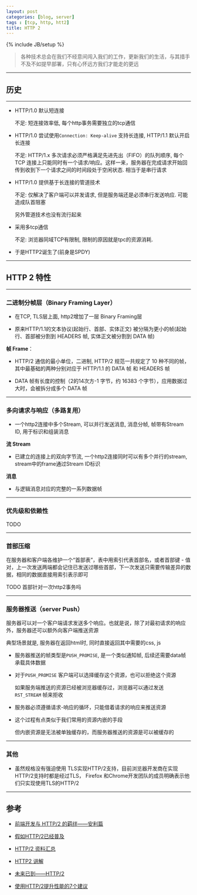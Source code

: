 ```yaml
---
layout: post
categories: [blog, server]
tags : [tcp, http, htt2]
title: HTTP 2
---
```

{% include JB/setup %}

> 各种技术总会在我们不经意间闯入我们的工作，更新我们的生活，与其措手不及不如提早部署，只有心怀远方我们才能走的更远

---

## 历史

---

* HTTP/1.0 默认短连接

  不足: 短连接效率低, 每个http事务需要独立的tcp通信

* HTTP/1.0 尝试使用`Connection: Keep-alive` 支持长连接, HTTP/1.1 默认开启长连接

  不足: HTTP/1.x 多次请求必须严格满足先进先出（FIFO）的队列顺序, 每个 TCP 连接上只能同时有一个请求/响应。这样一来，服务器在完成请求开始回传到收到下一个请求之间的时间段处于空闲状态. 相当于是串行请求

* HTTP/1.0 提供基于长连接的管道技术

  不足: 仅解决了客户端可以并发请求, 但是服务端还是必须串行发送响应. 可能造成队首阻塞

  另外管道技术也没有流行起来

* 采用多tcp通信

  不足: 浏览器同域TCP有限制, 限制的原因就是tpc的资源消耗.

* 于是HTTP2诞生了(前身是SPDY)

---

## HTTP 2 特性

---

### 二进制分帧层（Binary Framing Layer）

* 在TCP, TLS层上面, http2增加了一层 Binary Framing层

* 原来HTTP/1.1的文本协议(起始行、首部、实体正文) 被分隔为更小的帧(起始行、首部被分割到 HEADERS 帧, 实体正文被分割到 DATA 帧)

**帧 Frame**：

* HTTP/2 通信的最小单位，二进制, HTTP/2 规范一共规定了 10 种不同的帧， 其中最基础的两种分别对应于 HTTP/1.1 的 DATA 帧 和 HEADERS 帧

* DATA 帧有长度的控制（2的14次方-1 字节，约 16383 个字节），应用数据过大时，会被拆分成多个 DATA 帧

---

### 多向请求与响应（多路复用）

* 一个http2连接中多个Stream, 可以并行发送消息, 消息分帧, 帧带有Stream ID, 用于标识和组装消息

**流 Stream**

* 已建立的连接上的双向字节流, 一个http2连接同时可以有多个并行的stream, stream中的frame通过Stream ID标识

**消息**

* 与逻辑消息对应的完整的一系列数据帧

---

### 优先级和依赖性

TODO

---

### 首部压缩

在服务器和客户端各维护一个“首部表”，表中用索引代表首部名，或者首部键 - 值对，上一次发送两端都会记住已发送过哪些首部，下一次发送只需要传输差异的数据，相同的数据直接用索引表示即可

TODO 首部针对一次http2事务吗

---

### 服务器推送（server Push）

服务器可以对一个客户端请求发送多个响应。也就是说，除了对最初请求的响应外，服务器还可以额外向客户端推送资源

典型场景就是, 服务器在返回html时, 同时直接返回其中需要的css, js

* 服务器推送的帧类型是`PUSH_PROMISE`, 是一个类似通知帧, 后续还需要data帧承载具体数据

* 对于`PUSH_PROMISE` 客户端可以选择缓存这个资源，也可以拒绝这个资源

  如果服务端推送的资源已经被浏览器缓存过，浏览器可以通过发送 `RST_STREAM` 帧来拒收

* 服务器必须遵循请求-响应的循环，只能借着请求的响应来推送资源

* 这个过程有点类似于我们常用的资源内嵌的手段

  但内嵌资源是无法被单独缓存的，而服务器推送的资源是可以被缓存的

---

### 其他

* 虽然规格没有强迫使用 TLS实现HTTP/2支持，目前浏览器开发商在实现HTTP/2支持时都是经过TLS， Firefox 和Chrome开发团队的成员明确表示他们只实现使用TLS的HTTP/2

---

## 参考

* [前端开发与 HTTP/2 的羁绊——安利篇](https://aotu.io/notes/2016/03/17/http2-char/)
* [假如HTTP/2已经普及](https://aotu.io/notes/2016/06/14/http2/)
* [HTTP/2 资料汇总](https://imququ.com/post/http2-resource.html)
* [HTTP2 讲解](https://ye11ow.gitbooks.io/http2-explained/content/)

* [未来已到——HTTP/2](https://segmentfault.com/a/1190000007637735)
* [使用HTTP/2提升性能的7个建议](https://www.w3ctech.com/topic/1563)
